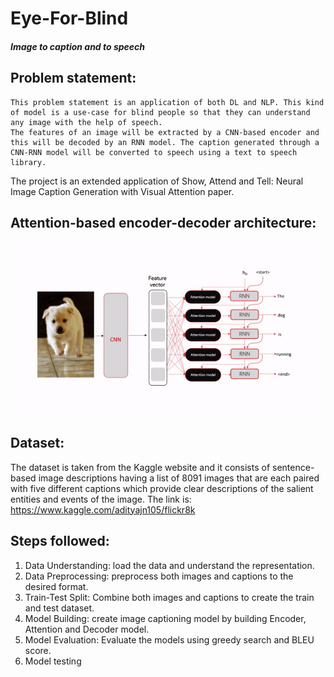 # Eye-For-Blind
##### Image to caption and to speech

## Problem statement:
	This problem statement is an application of both DL and NLP. This kind of model is a use-case for blind people so that they can understand any image with the help of speech. 
	The features of an image will be extracted by a CNN-based encoder and this will be decoded by an RNN model. The caption generated through a CNN-RNN model will be converted to speech using a text to speech library. 

The project is an extended application of Show, Attend and Tell: Neural Image Caption Generation with Visual Attention paper.

## Attention-based encoder-decoder architecture:
![](https://github.com/anuprabhaprabhu/Eye-For-Blind/blob/main/Architecture.jpg)




## Dataset:
The dataset is taken from the Kaggle website and it consists of sentence-based image descriptions having a list of 8091 images that are each paired with five different captions which provide clear descriptions of the salient entities and events of the image.
The link is: https://www.kaggle.com/adityajn105/flickr8k 

## Steps followed:
1. Data Understanding: load the data and understand the representation.
2. Data Preprocessing: preprocess both images and captions to the desired format.
3. Train-Test Split: Combine both images and captions to create the train and test dataset.
4. Model Building: create image captioning model by building Encoder, Attention and Decoder model.
5. Model Evaluation: Evaluate the models using greedy search and BLEU score.
6. Model testing

